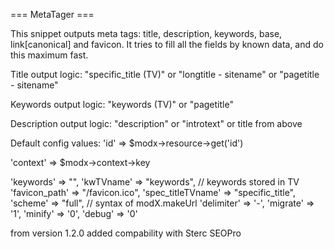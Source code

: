 === MetaTager ===

This snippet outputs meta tags: title, description, keywords, base, link[canonical] and favicon. It tries to fill all the fields by known data, and do this maximum fast.

Title output logic: "specific_title (TV)" or "longtitle - sitename" or "pagetitle - sitename"

Keywords output logic: "keywords (TV)" or "pagetitle"

Description output logic: "description" or "introtext" or title from above

Default config values:
'id' => $modx->resource->get('id')

'context' => $modx->context->key

'keywords' => "",
'kwTVname' => "keywords", // keywords stored in TV
'favicon_path' => "/favicon.ico",
'spec_titleTVname' => "specific_title",
'scheme' => "full", // syntax of modX.makeUrl
'delimiter' => '-',
'migrate' => '1',
'minify' => '0',
'debug' => '0'

from version 1.2.0 added compability with Sterc SEOPro
